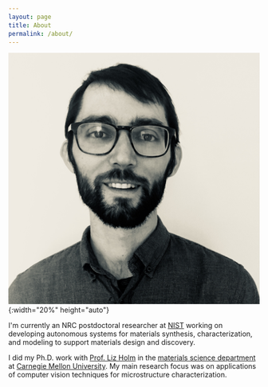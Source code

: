 ```yaml
---
layout: page
title: About
permalink: /about/
---
```


![brian](/images/briandecost.jpg){:width="20%" height="auto"}

I'm currently an NRC postdoctoral researcher at [NIST](https://www.nist.gov) working on developing autonomous systems for materials synthesis, characterization, and modeling to support materials design and discovery.

I did my Ph.D. work with [Prof. Liz Holm](https://holmgroup.github.io/about) in the [materials science department](https://materials.cmu.edu) at [Carnegie Mellon University](https://cmu.edu). My main research focus was on applications of computer vision techniques for microstructure characterization.
